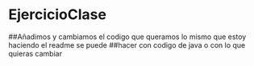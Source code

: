 # EjercicioClase

##Añadimos y cambiamos el codigo que queramos lo mismo que estoy haciendo el readme se puede
##hacer con codigo de java o con lo que quieras cambiar

